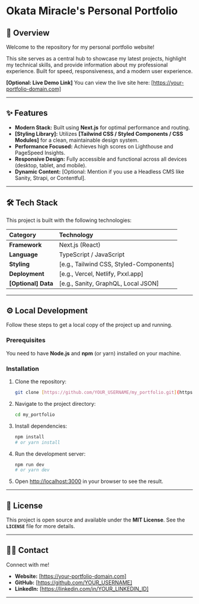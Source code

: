 # Okata Miracle's Personal Portfolio

## 🚀 Overview

Welcome to the repository for my personal portfolio website!

This site serves as a central hub to showcase my latest projects, highlight my technical skills, and provide information about my professional experience. Built for speed, responsiveness, and a modern user experience.

**[Optional: Live Demo Link]**
You can view the live site here: [https://your-portfolio-domain.com]

---

## ✨ Features

* **Modern Stack:** Built using **Next.js** for optimal performance and routing.
* **[Styling Library]:** Utilizes **[Tailwind CSS / Styled Components / CSS Modules]** for a clean, maintainable design system.
* **Performance Focused:** Achieves high scores on Lighthouse and PageSpeed Insights.
* **Responsive Design:** Fully accessible and functional across all devices (desktop, tablet, and mobile).
* **Dynamic Content:** [Optional: Mention if you use a Headless CMS like Sanity, Strapi, or Contentful].

---

## 🛠️ Tech Stack

This project is built with the following technologies:

| Category | Technology |
| :--- | :--- |
| **Framework** | Next.js (React) |
| **Language** | TypeScript / JavaScript |
| **Styling** | [e.g., Tailwind CSS, Styled-Components] |
| **Deployment** | [e.g., Vercel, Netlify, Pxxl.app] |
| **[Optional] Data** | [e.g., Sanity, GraphQL, Local JSON] |

---

## ⚙️ Local Development

Follow these steps to get a local copy of the project up and running.

### Prerequisites

You need to have **Node.js** and **npm** (or yarn) installed on your machine.

### Installation

1.  Clone the repository:
    ```bash
    git clone [https://github.com/YOUR_USERNAME/my_portfolio.git](https://github.com/YOUR_USERNAME/my_portfolio.git)
    ```
2.  Navigate to the project directory:
    ```bash
    cd my_portfolio
    ```
3.  Install dependencies:
    ```bash
    npm install
    # or yarn install
    ```
4.  Run the development server:
    ```bash
    npm run dev
    # or yarn dev
    ```
5.  Open [http://localhost:3000](http://localhost:3000) in your browser to see the result.

---

## 📜 License

This project is open source and available under the **MIT License**. See the **`LICENSE`** file for more details.

---

## 🙋‍♂️ Contact

Connect with me!

* **Website:** [https://your-portfolio-domain.com]
* **GitHub:** [https://github.com/YOUR_USERNAME]
* **LinkedIn:** [https://linkedin.com/in/YOUR_LINKEDIN_ID]

---
